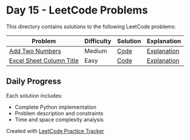 # Day 15 - LeetCode Problems

This directory contains solutions to the following LeetCode problems:

| Problem | Difficulty | Solution | Explanation |
|---------|------------|----------|-------------|
| [Add Two Numbers](https://leetcode.com/problems/add-two-numbers/description/) | Medium | [Code](add_two_numbers.py) | [Explanation](add_two_numbers.md) |
| [Excel Sheet Column Title](https://leetcode.com/problems/excel-sheet-column-title/) | Easy | [Code](excel_sheet_column_title.py) | [Explanation](excel_sheet_column_title.md) |

## Daily Progress

Each solution includes:
- Complete Python implementation
- Problem description and constraints
- Time and space complexity analysis

Created with [LeetCode Practice Tracker](https://github.com/AnuranjanJain/solutions)
